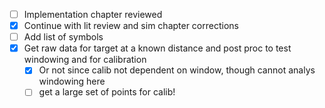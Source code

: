 - [ ]  Implementation chapter reviewed
- [x] Continue with lit review and sim chapter corrections
- [ ] Add list of symbols
- [x] Get raw data for target at a known distance and post proc to test windowing and for calibration
	- [x] Or not since calib not dependent on window, though cannot analys windowing here
	- [ ] get a large set of points for calib!